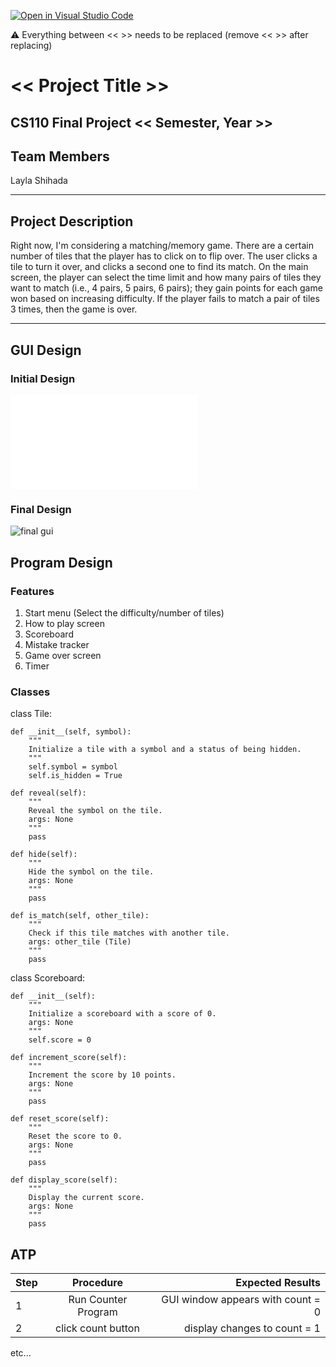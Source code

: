 [![Open in Visual Studio Code](https://classroom.github.com/assets/open-in-vscode-718a45dd9cf7e7f842a935f5ebbe5719a5e09af4491e668f4dbf3b35d5cca122.svg)](https://classroom.github.com/online_ide?assignment_repo_id=14587024&assignment_repo_type=AssignmentRepo)

:warning: Everything between << >> needs to be replaced (remove << >> after replacing)

# << Project Title >>
## CS110 Final Project  << Semester, Year >>

## Team Members

Layla Shihada

***

## Project Description

Right now, I'm considering a matching/memory game. There are a certain number of tiles that the player has to click on to flip over. The user clicks a tile to turn it over, and clicks a second one to find its match. On the main screen, the player can select the time limit and how many pairs of tiles they want to match (i.e., 4 pairs, 5 pairs, 6 pairs); they gain points for each game won based on increasing difficulty. If the player fails to match a pair of tiles 3 times, then the game is over.  

***    

## GUI Design

### Initial Design

![initial gui](file:///Users/laylashihada/Downloads/GUI_CS110.pdf)

### Final Design

![final gui](assets/finalgui.jpg)

## Program Design

### Features

1. Start menu (Select the difficulty/number of tiles)
2. How to play screen
3. Scoreboard
4. Mistake tracker
5. Game over screen
6. Timer

### Classes

class Tile:
    
    def __init__(self, symbol):
        """
        Initialize a tile with a symbol and a status of being hidden.
        """
        self.symbol = symbol
        self.is_hidden = True

    def reveal(self):
        """
        Reveal the symbol on the tile.
        args: None
        """
        pass

    def hide(self):
        """
        Hide the symbol on the tile.
        args: None
        """
        pass

    def is_match(self, other_tile):
        """
        Check if this tile matches with another tile.
        args: other_tile (Tile)
        """
        pass

class Scoreboard:
    
    def __init__(self):
        """
        Initialize a scoreboard with a score of 0.
        args: None
        """
        self.score = 0

    def increment_score(self):
        """
        Increment the score by 10 points.
        args: None
        """
        pass

    def reset_score(self):
        """
        Reset the score to 0.
        args: None
        """
        pass

    def display_score(self):
        """
        Display the current score.
        args: None
        """
        pass
 

## ATP

| Step                 |Procedure             |Expected Results                   |
|----------------------|:--------------------:|----------------------------------:|
|  1                   | Run Counter Program  |GUI window appears with count = 0  |
|  2                   | click count button   | display changes to count = 1      |
etc...
